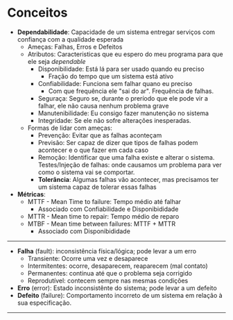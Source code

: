 # Conceitos

- **Dependabilidade**: Capacidade de um sistema entregar serviços com confiança com a qualidade esperada
    - Ameças: Falhas, Erros e Defeitos
    - Atributos: Caracteristicas que eu espero do meu programa para que ele seja *dependable*
      - Disponibilidade: Está lá para ser usado quando eu preciso
        - Fração do tempo que um sistema está ativo
      - Confiabilidade: Funciona sem falhar quano eu preciso
        -  Com que frequência ele "sai do ar". Frequência de falhas.
      - Seguraça: Seguro se, durante o preríodo que ele pode vir a falhar, ele não causa nenhum problema grave
      - Manutenibilidade: Eu consigo fazer manutenção no sistema
      - Integridade: Se ele não sofre alterações inesperadas.
    - Formas de lidar com ameças:
      - Prevenção: Evitar que as falhas aconteçam
      - Previsão: Ser capaz de dizer que tipos de falhas podem acontecer e o que fazer em cada caso
      - Remoção: Identificar que uma falha existe e alterar o sistema. Testes/Injeção de falhas: onde causamos um problema para ver como o sistema vai se comportar.
      - **Tolerância**: Algumas falhas vão acontecer, mas precisamos ter um sistema capaz de tolerar essas falhas
- **Métricas**:
  - MTTF - Mean Time to failure: Tempo médio até falhar
    - Associado com Confiabilidade e Disponibididade
  - MTTR - Mean time to repair: Tempo médio de reparo
  - MTBF - Mean time between failures: MTTF + MTTR 
    - Associado com  Disponibididade
----------------
- **Falha** (fault): inconsistência física/lógica; pode levar a um erro
    - Transiente: Ocorre uma vez e desaparece
    - Intermitentes: ocorre, desaparecem, reaparecem (mal contato)
    - Permanentes: continua até que o problema seja corrigido
    - Reprodutível: contecem sempre nas mesmas condições
- **Erro** (error): Estado inconsistênte do sistema; pode levar a um defeito
- **Defeito** (failure): Comportamento incorreto de um sistema em relação à sua especificação.
----------------

